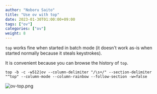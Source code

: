 ```yaml
---
author: "Noboru Saito"
title: "Use ov with top"
date: 2023-01-30T01:00:00+09:00
tags: ["ov"]
categories: ["ov"]
weight: 8
---
```


`top` works fine when started in batch mode (it doesn't work as-is when started normally because it steals keystrokes).

It is convenient because you can browse the history of `top`.

```console
top -b -c -w512|ov --column-delimiter "/\s+/" --section-delimiter "^top" --column-mode --column-rainbow --follow-section -w=false
```

![ov-top.png](/ov/ov-top.gif)
